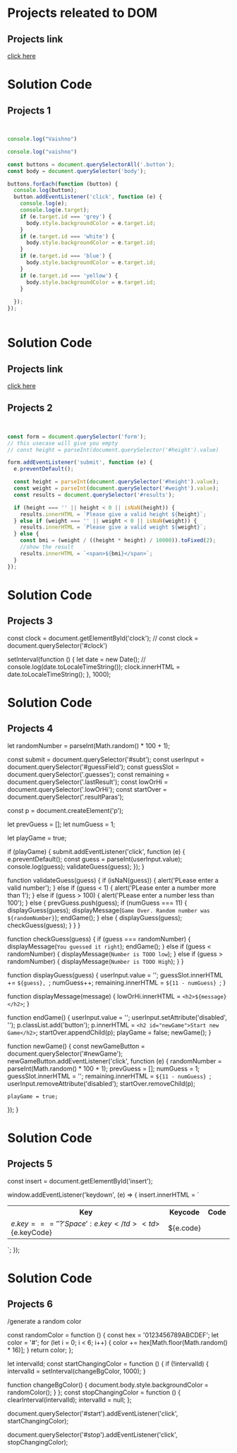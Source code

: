 
# Projects releated to DOM

## Projects link
[click here](https://stackblitz.com/edit/dom-project-chaiaurcode-apt83c?file=1-colorChanger%2Fchaiaurcode.js)


# Solution Code

## Projects 1

```javascript


console.log("Vaishno")

console.log("vaishno")

const buttons = document.querySelectorAll('.button');
const body = document.querySelector('body');

buttons.forEach(function (button) {
  console.log(button);
  button.addEventListener('click', function (e) {
    console.log(e);
    console.log(e.target);
    if (e.target.id === 'grey') {
      body.style.backgroundColor = e.target.id;
    }
    if (e.target.id === 'white') {
      body.style.backgroundColor = e.target.id;
    }
    if (e.target.id === 'blue') {
      body.style.backgroundColor = e.target.id;
    }
    if (e.target.id === 'yellow') {
      body.style.backgroundColor = e.target.id;
    }
    
  });
});



```

# Solution Code

## Projects link

[click here]()

## Projects 2

``` Javascript 


const form = document.querySelector('form');
// this usecase will give you empty
// const height = parseInt(document.querySelector('#height').value)

form.addEventListener('submit', function (e) {
  e.preventDefault();

  const height = parseInt(document.querySelector('#height').value);
  const weight = parseInt(document.querySelector('#weight').value);
  const results = document.querySelector('#results');

  if (height === '' || height < 0 || isNaN(height)) {
    results.innerHTML = `Please give a valid height ${height}`;
  } else if (weight === '' || weight < 0 || isNaN(weight)) {
    results.innerHTML = `Please give a valid weight ${weight}`;
  } else {
    const bmi = (weight / ((height * height) / 10000)).toFixed(2);
    //show the result
    results.innerHTML = `<span>${bmi}</span>`;
  }
});

```



# Solution Code

## Projects 3


const clock = document.getElementById('clock');
// const clock = document.querySelector('#clock')

setInterval(function () {
  let date = new Date();
  // console.log(date.toLocaleTimeString());
  clock.innerHTML = date.toLocaleTimeString();
}, 1000);


# Solution Code

## Projects 4


let randomNumber = parseInt(Math.random() * 100 + 1);

const submit = document.querySelector('#subt');
const userInput = document.querySelector('#guessField');
const guessSlot = document.querySelector('.guesses');
const remaining = document.querySelector('.lastResult');
const lowOrHi = document.querySelector('.lowOrHi');
const startOver = document.querySelector('.resultParas');

const p = document.createElement('p');

let prevGuess = [];
let numGuess = 1;

let playGame = true;

if (playGame) {
  submit.addEventListener('click', function (e) {
    e.preventDefault();
    const guess = parseInt(userInput.value);
    console.log(guess);
    validateGuess(guess);
  });
}

function validateGuess(guess) {
  if (isNaN(guess)) {
    alert('PLease enter a valid number');
  } else if (guess < 1) {
    alert('PLease enter a number more than 1');
  } else if (guess > 100) {
    alert('PLease enter a  number less than 100');
  } else {
    prevGuess.push(guess);
    if (numGuess === 11) {
      displayGuess(guess);
      displayMessage(`Game Over. Random number was ${randomNumber}`);
      endGame();
    } else {
      displayGuess(guess);
      checkGuess(guess);
    }
  }
}

function checkGuess(guess) {
  if (guess === randomNumber) {
    displayMessage(`You guessed it right`);
    endGame();
  } else if (guess < randomNumber) {
    displayMessage(`Number is TOOO low`);
  } else if (guess > randomNumber) {
    displayMessage(`Number is TOOO High`);
  }
}

function displayGuess(guess) {
  userInput.value = '';
  guessSlot.innerHTML += `${guess}, `;
  numGuess++;
  remaining.innerHTML = `${11 - numGuess} `;
}

function displayMessage(message) {
  lowOrHi.innerHTML = `<h2>${message}</h2>`;
}

function endGame() {
  userInput.value = '';
  userInput.setAttribute('disabled', '');
  p.classList.add('button');
  p.innerHTML = `<h2 id="newGame">Start new Game</h2>`;
  startOver.appendChild(p);
  playGame = false;
  newGame();
}

function newGame() {
  const newGameButton = document.querySelector('#newGame');
  newGameButton.addEventListener('click', function (e) {
    randomNumber = parseInt(Math.random() * 100 + 1);
    prevGuess = [];
    numGuess = 1;
    guessSlot.innerHTML = '';
    remaining.innerHTML = `${11 - numGuess} `;
    userInput.removeAttribute('disabled');
    startOver.removeChild(p);

    playGame = true;
  });
}




# Solution Code

## Projects 5


const insert = document.getElementById('insert');

window.addEventListener('keydown', (e) => {
  insert.innerHTML = `
    <div class='color'>
    <table>
    <tr>
      <th>Key</th>
      <th>Keycode</th> 
      <th>Code</th>
    </tr>
    <tr>
      <td>${e.key === ' ' ? 'Space' : e.key}</td>
      <td>${e.keyCode}</td> 
      <td>${e.code}</td>
    </tr>
    
  </table>
    </div>
  `;
});




# Solution Code

## Projects 6




/generate a random color

const randomColor = function () {
  const hex = '0123456789ABCDEF';
  let color = '#';
  for (let i = 0; i < 6; i++) {
    color += hex[Math.floor(Math.random() * 16)];
  }
  return color;
};

let intervalId;
const startChangingColor = function () {
  if (!intervalId) {
    intervalId = setInterval(changeBgColor, 1000);
  }

  function changeBgColor() {
    document.body.style.backgroundColor = randomColor();
  }
};
const stopChangingColor = function () {
  clearInterval(intervalId);
  intervalId = null;
};

document.querySelector('#start').addEventListener('click', startChangingColor);

document.querySelector('#stop').addEventListener('click', stopChangingColor);